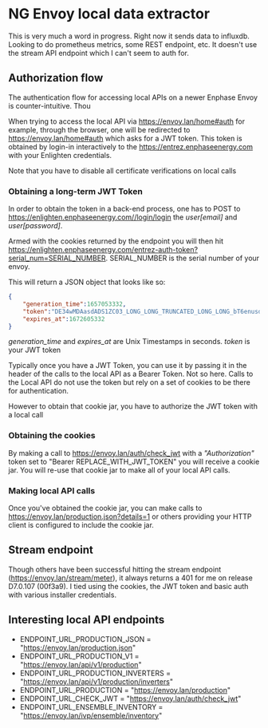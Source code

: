 # NG Envoy local data extractor

This is very much a word in progress. Right now it sends data to influxdb. Looking to do prometheus metrics, some REST endpoint, etc. It doesn't use the stream API endpoint which I can't seem to auth for.

## Authorization flow

The authentication flow for accessing local APIs on a newer Enphase Envoy is counter-intuitive. Thou

When trying to access the local API via https://envoy.lan/home#auth for example, through the browser, one will be redirected to https://envoy.lan/home#auth which asks for a JWT token. This token is obtained by login-in interactively to the https://entrez.enphaseenergy.com with your Enlighten credentials.

Note that you have to disable all certificate verifications on local calls

### Obtaining a long-term JWT Token

In order to obtain the token in a back-end process, one has to POST to https://enlighten.enphaseenergy.com//login/login the *user[email]* and *user[password]*.

Armed with the cookies returned by the endpoint you will then hit https://enlighten.enphaseenergy.com/entrez-auth-token?serial_num=SERIAL_NUMBER. SERIAL_NUMBER is the serial number of your envoy.

This will return a JSON object that looks like so:
```JSON
{
    "generation_time":1657053332,
    "token":"DE34wMDAasdADS1ZC03_LONG_LONG_TRUNCATED_LONG_LONG_bT6enusdwr23DQ",
    "expires_at":1672605332
}
```
*generation_time* and *expires_at* are Unix Timestamps in seconds. *token* is your JWT token

Typically once you have a JWT Token, you can use it by passing it in the header of the calls to the local API as a Bearer Token. Not so here. Calls to the Local API do not use the token but rely on a set of cookies to be there for authentication.

However to obtain that cookie jar, you have to authorize the JWT token with a local call

### Obtaining the cookies

By making a call to https://envoy.lan/auth/check_jwt with a *"Authorization"* token set to "Bearer REPLACE_WITH_JWT_TOKEN" you will receive a cookie jar. You will re-use that cookie jar to make all of your local API calls.

### Making local API calls

Once you've obtained the cookie jar, you can make calls to https://envoy.lan/production.json?details=1 or others providing your HTTP client is configured to include the cookie jar.

## Stream endpoint

Though others have been successful hitting the stream endpoint (https://envoy.lan/stream/meter), it always returns a 401 for me on release D7.0.107 (00f3a9). I tied using the cookies, the JWT token and basic auth with various installer credentials.
## Interesting local API endpoints

* ENDPOINT_URL_PRODUCTION_JSON = "https://envoy.lan/production.json"
* ENDPOINT_URL_PRODUCTION_V1 = "https://envoy.lan/api/v1/production"
* ENDPOINT_URL_PRODUCTION_INVERTERS = "https://envoy.lan/api/v1/production/inverters"
* ENDPOINT_URL_PRODUCTION = "https://envoy.lan/production"
* ENDPOINT_URL_CHECK_JWT = "https://envoy.lan/auth/check_jwt"
* ENDPOINT_URL_ENSEMBLE_INVENTORY = "https://envoy.lan/ivp/ensemble/inventory"
